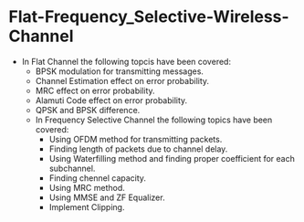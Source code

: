 # Flat-Frequency_Selective-Wireless-Channel
- In Flat Channel the following topcis have been covered:
    * BPSK modulation for transmitting messages.
    * Channel Estimation effect on error probability.
    * MRC effect on error probability.
    * Alamuti Code effect on error probability.
    * QPSK and BPSK difference.
  - In Frequency Selective Channel the following topics have been covered:
      * Using OFDM method for transmitting packets.
      * Finding length of packets due to channel delay.
      * Using Waterfilling method and finding proper coefficient for each subchannel.
      * Finding chennel capacity.
      * Using MRC method.
      * Using MMSE and ZF Equalizer.
      * Implement Clipping.  
